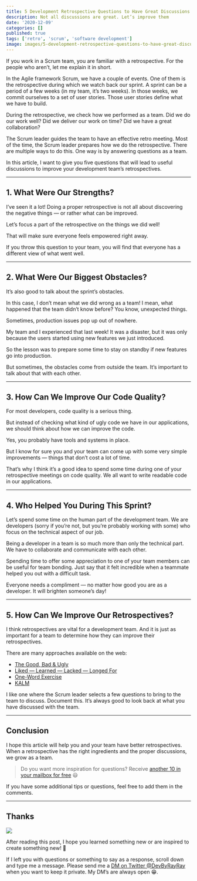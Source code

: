 ```yaml
---
title: 5 Development Retrospective Questions to Have Great Discussions
description: Not all discussions are great. Let’s improve them
date: '2020-12-09'
categories: []
published: true
tags: ['retro', 'scrum', 'software development']
image: images/5-development-retrospective-questions-to-have-great-discussions
---
```


If you work in a Scrum team, you are familiar with a retrospective. For the people who aren’t, let me explain it in short.

In the Agile framework Scrum, we have a couple of events. One of them is the retrospective during which we watch back our sprint. A sprint can be a period of a few weeks (in my team, it’s two weeks). In those weeks, we commit ourselves to a set of user stories. Those user stories define what we have to build.

During the retrospective, we check how we performed as a team. Did we do our work well? Did we deliver our work on time? Did we have a great collaboration?

The Scrum leader guides the team to have an effective retro meeting. Most of the time, the Scrum leader prepares how we do the retrospective. There are multiple ways to do this. One way is by answering questions as a team.

In this article, I want to give you five questions that will lead to useful discussions to improve your development team’s retrospectives.

---
## 1. What Were Our Strengths?

I’ve seen it a lot! Doing a proper retrospective is not all about discovering the negative things — or rather what can be improved.

Let’s focus a part of the retrospective on the things we did well!

That will make sure everyone feels empowered right away.

If you throw this question to your team, you will find that everyone has a different view of what went well.

---
## 2. What Were Our Biggest Obstacles?

It’s also good to talk about the sprint’s obstacles.

In this case, I don’t mean what we did wrong as a team! I mean, what happened that the team didn’t know before? You know, unexpected things.

Sometimes, production issues pop up out of nowhere.

My team and I experienced that last week! It was a disaster, but it was only because the users started using new features we just introduced.

So the lesson was to prepare some time to stay on standby if new features go into production.

But sometimes, the obstacles come from outside the team. It’s important to talk about that with each other.

---
## 3. How Can We Improve Our Code Quality?

For most developers, code quality is a serious thing.

But instead of checking what kind of ugly code we have in our applications, we should think about how we can improve the code.

Yes, you probably have tools and systems in place.

But I know for sure you and your team can come up with some very simple improvements — things that don’t cost a lot of time.

That’s why I think it’s a good idea to spend some time during one of your retrospective meetings on code quality. We all want to write readable code in our applications.

---
## 4. Who Helped You During This Sprint?

Let’s spend some time on the human part of the development team. We are developers (sorry if you’re not, but you’re probably working with some) who focus on the technical aspect of our job.

Being a developer in a team is so much more than only the technical part. We have to collaborate and communicate with each other.

Spending time to offer some appreciation to one of your team members can be useful for team bonding. Just say that it felt incredible when a teammate helped you out with a difficult task.

Everyone needs a compliment — no matter how good you are as a developer. It will brighten someone’s day!

---
## 5. How Can We Improve Our Retrospectives?

I think retrospectives are vital for a development team. And it is just as important for a team to determine how they can improve their retrospectives.

There are many approaches available on the web:

- [The Good, Bad & Ugly](https://www.funretrospectives.com/the-good-the-bad-and-the-ugly/)
- [Liked — Learned — Lacked — Longed For](https://www.funretrospectives.com/the-4-ls-liked-learned-lacked-longed-for/)
- [One-Word Exercise](https://www.benlinders.com/2013/feelings-matter-in-agile-retrospectives/)
- [KALM](https://www.funretrospectives.com/kalm-keep-add-more-less/)

I like one where the Scrum leader selects a few questions to bring to the team to discuss. Document this. It’s always good to look back at what you have discussed with the team.

---
## Conclusion

I hope this article will help you and your team have better retrospectives. When a retrospective has the right ingredients and the proper discussions, we grow as a team.

> Do you want more inspiration for questions? Receive [another 10 in your mailbox for free](https://mailchi.mp/3dee30d99133/shake-up-retrospective) 😃

If you have some additional tips or questions, feel free to add them in the comments.

---
## Thanks

![](/images/0__4aTcitCaVTWHHeiO.jpg)

After reading this post, I hope you learned something new or are inspired to create something new! 🤗

If I left you with questions or something to say as a response, scroll down and type me a message. Please send me a [DM on Twitter @DevByRayRay](https://twitter.com/@devbyrayray) when you want to keep it private. My DM’s are always open 😁.

